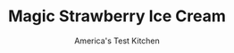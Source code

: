 ---
layout: ../../layouts/MarkdownPostLayout.astro
title: Magic Strawberry Ice Cream
author: America's Test Kitchen
pubDate: 2023-03-15
description: "We expected it to be a walk in the park: Simply stir strawberries into our no-machine vanilla ice cream. But the berries formed icy crystals."
image_url: https://res.cloudinary.com/hksqkdlah/image/upload/ar_1:1,c_fill,dpr_2.0,f_auto,fl_lossy.progressive.strip_profile,g_faces:auto,q_auto:low,w_344/9467_sfs-magicstrawberryicecream-28-315656
tags: ["Desserts or Baked Goods","Frozen Desserts"]
calories: 1781
protein: 2
carbohydrates: 15
fats: 
fiber: 
ingredients: ["8 ounces, strawberries, hulled (1 1/2 cups)","1/2 cup, sweetened condensed milk","1 ounce, white chocolate chips","1 tablespoon, vodka","1/2 teaspoon, vanilla extract","Pinch, salt","1 1/4 cups, heavy cream, chilled"]
serves: 8
time: "20 minutes, plus 6 hours freezing"
instructions: ["Process strawberries in food processor until smooth, about 30 seconds (puree should measure about ¾ cup). Microwave sweetened condensed milk, white chocolate chips, and vodka in large bowl until chocolate melts, about 1 minute, whisking halfway through cooking. Whisk in strawberry puree, vanilla, and salt.","Using stand mixer fitted with whisk, whip cream on medium-low speed until foamy, about 1 minute. Increase speed to high and whip until soft peaks form, 1 to 3 minutes. Whisk one-third of whipped cream into strawberry mixture, then gently fold in remaining whipped cream, 1 scoop at a time, until combined. Freeze in airtight container until firm, 6 hours or up to 2 weeks. Serve."]
nutrition: ["152 mg Potassium","84 mg Phosphorus","90 mg Calcium","11 mg Magnesium","60 mg Sodium","16 g Fat","4 g Monounsaturated","17 mg Vitamin C","58 mg Cholesterol","10 g Saturated","10 µg Folate (food)","14 g Sugars","2 µg Vitamin K","53 g Water","15 g Carbs","10 µg Folate equivalent (total)","2 g Protein","167 µg Vitamin A","222 kcal Energy","2 g Sugars, added","1781 calories"]
notes: "You can use 6 ounces of thawed, frozen berries in place of fresh ones and bar white chocolate in place of the chips—chop it finely before melting it. If you plan to store the ice cream for more than a few days, place plastic wrap directly on its surface."
---